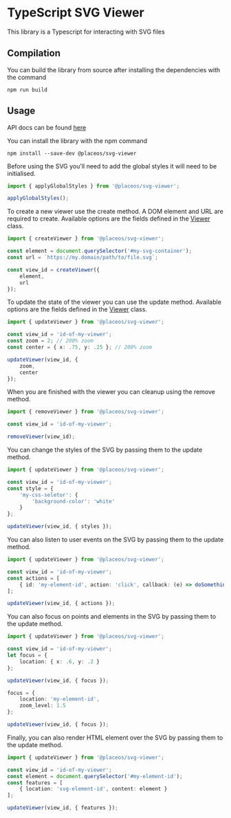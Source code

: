 # TypeScript SVG Viewer

This library is a Typescript for interacting with SVG files

## Compilation

You can build the library from source after installing the dependencies with the command

`npm run build`

## Usage

API docs can be found [here](https://placeos.github.io/svg-viewer)

You can install the library with the npm command

`npm install --save-dev @placeos/svg-viewer`

Before using the SVG you'll need to add the global styles it will need to be initialised.

```Typescript
import { applyGlobalStyles } from '@placeos/svg-viewer';

applyGlobalStyles();
```

To create a new viewer use the create method. A DOM element and URL are required to create. Available options are the fields defined in the [Viewer](./src/viewer.class.ts) class.

```Typescript
import { createViewer } from '@placeos/svg-viewer';

const element = document.querySelector('#my-svg-container');
const url = `https://my.domain/path/to/file.svg`;

const view_id = createViewer({
    element,
    url
});
```

To update the state of the viewer you can use the update method. Available options are the fields defined in the [Viewer](./src/viewer.class.ts) class.

```Typescript
import { updateViewer } from '@placeos/svg-viewer';

const view_id = 'id-of-my-viewer';
const zoom = 2; // 200% zoom
const center = { x: .75, y: .25 }; // 200% zoom

updateViewer(view_id, {
    zoom,
    center
});
```

When you are finished with the viewer you can cleanup using the remove method.


```Typescript
import { removeViewer } from '@placeos/svg-viewer';

const view_id = 'id-of-my-viewer';

removeViewer(view_id);
```

You can change the styles of the SVG by passing them to the update method.

```Typescript
import { updateViewer } from '@placeos/svg-viewer';

const view_id = 'id-of-my-viewer';
const style = {
    'my-css-seletor': {
        'background-color': 'white'
    }
};

updateViewer(view_id, { styles });
```

You can also listen to user events on the SVG by passing them to the update method.

```Typescript
import { updateViewer } from '@placeos/svg-viewer';

const view_id = 'id-of-my-viewer';
const actions = [
    { id: 'my-element-id', action: 'click', callback: (e) => doSomething() }
];

updateViewer(view_id, { actions });
```

You can also focus on points and elements in the SVG by passing them to the update method.

```Typescript
import { updateViewer } from '@placeos/svg-viewer';

const view_id = 'id-of-my-viewer';
let focus = { 
    location: { x: .6, y: .2 } 
};

updateViewer(view_id, { focus });

focus = { 
    location: 'my-element-id',
    zoom_level: 1.5
};

updateViewer(view_id, { focus });
```

Finally, you can also render HTML element over the SVG by passing them to the update method.


```Typescript
import { updateViewer } from '@placeos/svg-viewer';

const view_id = 'id-of-my-viewer';
const element = document.querySelector('#my-element-id');
const features = [
    { location: 'svg-element-id', content: element }
];

updateViewer(view_id, { features });
```
